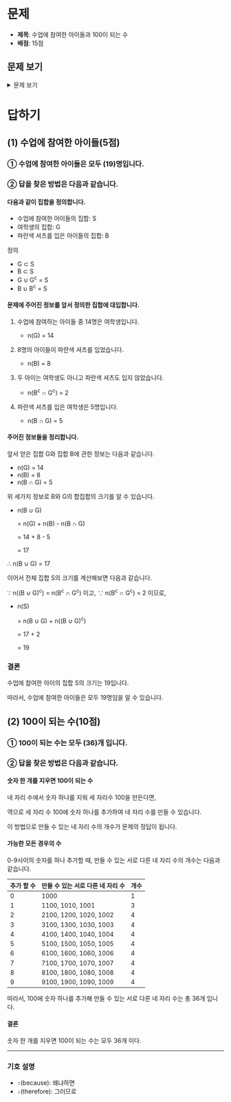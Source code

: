 # 문제

-   **제목**: 수업에 참여한 아이들과 100이 되는 수
-   **배점**: 15점

## 문제 보기

<details>
    <summary>문제 보기</summary>
    <br>
    <blockquote>
        <h1>3. 수업에 참여한 아이들과 100이 되는 수(15점)</h1>
        <span style="text-autospace:none"><span lang="EN-US" style="font-size:13.0pt"><span style="font-family:한컴돋움"><span
                        style="letter-spacing:0pt">(1) </span></span></span><span style="font-size:13.0pt"><span
                    style="font-family:한컴돋움">수업에 참여한 아이들</span></span><span lang="EN-US" style="font-size:13.0pt"><span
                    style="font-family:한컴돋움"><span style="letter-spacing:0pt">(5</span></span></span><span
                style="font-size:13.0pt"><span style="font-family:한컴돋움">점</span></span><span lang="EN-US"
                style="font-size:13.0pt"><span style="font-family:한컴돋움"><span
                        style="letter-spacing:0pt">)</span></span></span></span><br>
        <span style="font-size:13.0pt"><span style="text-autospace:none"><img alt="그림입니다.
                원본 그림의 이름: CLP000001740007.bmp
                원본 그림의 크기: 가로 272pixel, 세로 253pixel" src="./제10회 cpsFestival 예선 문제(안)_files/1.png"
                    style="width:97ptpx; height:90ptpx"></span></span><br>
        <span style="text-autospace:none"><span style="font-size:13.0pt"><span style="font-family:한컴돋움"><span
                        style="letter-spacing:-0.2pt">수업에 참여하는 아이들 중 </span></span></span><span lang="EN-US"
                style="font-size:13.0pt"><span style="font-family:한컴돋움"><span
                        style="letter-spacing:-0.2pt">14</span></span></span><span style="font-size:13.0pt"><span
                    style="font-family:한컴돋움"><span style="letter-spacing:-0.2pt">명은 여학생입니다</span></span></span><span
                lang="EN-US" style="font-size:13.0pt"><span style="font-family:한컴돋움"><span style="letter-spacing:-0.2pt">.
                        8</span></span></span><span style="font-size:13.0pt"><span style="font-family:한컴돋움"><span
                        style="letter-spacing:-0.2pt">명의 아이들이 파란색 셔츠를 입었습니다</span></span></span><span lang="EN-US"
                style="font-size:13.0pt"><span style="font-family:한컴돋움"><span style="letter-spacing:-0.2pt">.
                    </span></span></span><span style="font-size:13.0pt"><span style="font-family:한컴돋움"><span
                        style="letter-spacing:-0.2pt">두 아이는 여학생도 아니고 파란색 셔츠도 입지 않았습니다</span></span></span><span lang="EN-US"
                style="font-size:13.0pt"><span style="font-family:한컴돋움"><span style="letter-spacing:-0.2pt">.
                    </span></span></span></span><br>
        <span style="text-autospace:none"><span style="font-size:13.0pt"><span style="font-family:한컴돋움"><span
                        style="letter-spacing:-0.2pt">파란색 셔츠를 입은 여학생은 </span></span></span><span lang="EN-US"
                style="font-size:13.0pt"><span style="font-family:한컴돋움"><span
                        style="letter-spacing:-0.2pt">5</span></span></span><span style="font-size:13.0pt"><span
                    style="font-family:한컴돋움"><span style="letter-spacing:-0.2pt">명입니다</span></span></span><span lang="EN-US"
                style="font-size:13.0pt"><span style="font-family:한컴돋움"><span
                        style="letter-spacing:-0.2pt">.</span></span></span></span><br>
        <span style="text-autospace:none"><span style="font-size:13.0pt"><span style="font-family:한컴돋움"><span
                        style="letter-spacing:-0.2pt">수업에 참여한 아이들은 모두 몇 명입니까</span></span></span><span lang="EN-US"
                style="font-size:13.0pt"><span style="font-family:한컴돋움"><span
                        style="letter-spacing:-0.2pt">?</span></span></span></span><br>
        <span style="font-size:13.0pt"><span style="text-autospace:none">&nbsp;</span></span><br>
        <span style="text-autospace:none"><span lang="EN-US" style="font-size:13.0pt"><span style="font-family:한컴돋움"><span
                        style="letter-spacing:0pt">(2)</span></span></span> <span lang="EN-US" style="font-size:14.0pt"><span
                    style="font-family:한컴돋움"><span style="letter-spacing:0pt"><span
                            style="font-weight:bold">100</span></span></span></span><span style="font-size:13.0pt"><span
                    style="font-family:한컴돋움">이 되는 수</span></span><span lang="EN-US" style="font-size:13.0pt"><span
                    style="font-family:한컴돋움"><span style="letter-spacing:0pt">(10</span></span></span><span
                style="font-size:13.0pt"><span style="font-family:한컴돋움">점</span></span><span lang="EN-US"
                style="font-size:13.0pt"><span style="font-family:한컴돋움"><span
                        style="letter-spacing:0pt">)</span></span></span></span><br>
        <span style="font-size:13.0pt"><span style="text-autospace:none"><img alt="그림입니다.
                원본 그림의 이름: CLP000001740009.bmp
                원본 그림의 크기: 가로 160pixel, 세로 65pixel" src="./제10회 cpsFestival 예선 문제(안)_files/2.png"
                    style="width:120ptpx; height:48ptpx"></span></span><br>
        <span style="text-autospace:none"><span lang="EN-US" style="font-size:13.0pt"><span style="font-family:한컴돋움"><span
                        style="letter-spacing:0pt">1080</span></span></span><span style="font-size:13.0pt"><span
                    style="font-family:한컴돋움">에서 </span></span><span lang="EN-US" style="font-size:13.0pt"><span
                    style="font-family:한컴돋움"><span style="letter-spacing:0pt">8</span></span></span><span
                style="font-size:13.0pt"><span style="font-family:한컴돋움">을 지우면 </span></span><span lang="EN-US"
                style="font-size:14.0pt"><span style="font-family:한컴돋움"><span style="letter-spacing:0pt"><span
                            style="font-weight:bold">100</span></span></span></span><span style="font-size:13.0pt"><span
                    style="font-family:한컴돋움">이 됩니다</span></span><span lang="EN-US" style="font-size:13.0pt"><span
                    style="font-family:한컴돋움"><span style="letter-spacing:0pt">.</span></span></span></span><br>
        <span style="text-autospace:none"><span lang="EN-US" style="font-size:13.0pt"><span style="font-family:한컴돋움"><span
                        style="letter-spacing:0pt">4</span></span></span><span style="font-size:13.0pt"><span
                    style="font-family:한컴돋움">자리 수 숫자에서 숫자 한 개를 지우면 </span></span><span lang="EN-US"
                style="font-size:14.0pt"><span style="font-family:한컴돋움"><span style="letter-spacing:0pt"><span
                            style="font-weight:bold">100</span></span></span></span><span style="font-size:13.0pt"><span
                    style="font-family:한컴돋움">이 되는 수는 모두 몇 개입니까</span></span><span lang="EN-US" style="font-size:13.0pt"><span
                    style="font-family:한컴돋움"><span style="letter-spacing:0pt">?</span></span></span></span><br>
        <span style="font-size:13.0pt"><span style="text-autospace:none">&nbsp;</span></span><br>
        <span style="color:#f90000"><span lang="EN-US" style="font-size:13.0pt"><span style="font-family:한컴돋움"><span
                        style="letter-spacing:0pt">[</span></span></span><span style="font-size:13.0pt"><span
                    style="font-family:한컴돋움; color:#ed1c24;">답하기</span></span><span lang="EN-US" style="font-size:13.0pt"><span
                    style="font-family:한컴돋움"><span style="letter-spacing:0pt">]</span></span></span></span><br>
        <span style="text-autospace:none"><span lang="EN-US" style="font-size:12.0pt"><span style="font-family:한컴돋움"><span
                        style="letter-spacing:0pt">(1)</span></span></span><span style="font-size:12.0pt"><span
                    style="font-family:한컴돋움">수업에 참여한 아이들</span></span><span lang="EN-US" style="font-size:12.0pt"><span
                    style="font-family:한컴돋움"><span style="letter-spacing:0pt">(5</span></span></span><span
                style="font-size:12.0pt"><span style="font-family:한컴돋움">점</span></span><span lang="EN-US"
                style="font-size:12.0pt"><span style="font-family:한컴돋움"><span
                        style="letter-spacing:0pt">)</span></span></span></span>
        <table
            style="border-collapse:collapse; table-layout:fixed; border-top:none; border-left:none; border-bottom:none; border-right:none; border:solid #000000 0.28pt">
            <tbody>
                <tr>
                    <td style="border-bottom:solid #000000 0.28pt; width:477.22pt; height:29.87pt; padding:1.41pt 5.10pt 1.41pt 5.10pt; border-top:solid #000000 0.28pt; border-left:solid #000000 0.28pt; border-right:solid #000000 0.28pt; text-align:left;"
                        valign="middle"><span style="text-autospace:none"><span style="font-size:12.0pt"><span>①</span><span
                                    style="font-family:한컴돋움">수업에 참여한 아이들은 모두 </span></span><span lang="EN-US"
                                style="font-size:12.0pt"><span style="font-family:한컴돋움"><span style="letter-spacing:0pt">(
                                        )</span></span></span><span style="font-size:12.0pt"><span
                                    style="font-family:한컴돋움">명입니다</span></span><span lang="EN-US" style="font-size:12.0pt"><span
                                    style="font-family:한컴돋움"><span style="letter-spacing:0pt">.</span></span></span></span></td>
                </tr>
                <tr>
                    <td style="border-bottom:solid #000000 0.28pt; width:477.22pt; height:83.71pt; padding:1.41pt 5.10pt 1.41pt 5.10pt; border-top:solid #000000 0.28pt; border-left:solid #000000 0.28pt; border-right:solid #000000 0.28pt; text-align:left;"
                        valign="middle"><span style="text-autospace:none"><span style="font-size:12.0pt"><span>②</span><span
                                    style="font-family:한컴돋움">답을 찾은 방법은 다음과 같습니다</span></span><span lang="EN-US"
                                style="font-size:12.0pt"><span style="font-family:한컴돋움"><span
                                        style="letter-spacing:0pt">.</span></span></span></span><br>
                        <span style="font-size:12.0pt"><span style="text-autospace:none"><span
                                    style="color:#ff0000">&nbsp;</span></span></span><br>
                        <span style="font-size:12.0pt"><span style="text-autospace:none"><span
                                    style="color:#ff0000">&nbsp;</span></span></span><br>
                        <span style="font-size:12.0pt"><span style="text-autospace:none"><span
                                    style="color:#ff0000">&nbsp;</span></span></span>
                    </td>
                </tr>
            </tbody>
        </table>
        <span style="font-size:12.0pt"><span style="text-autospace:none">&nbsp;</span></span><br>
        <span style="font-size:13.0pt"><span style="text-autospace:none"><span lang="EN-US" style="font-size:12.0pt"><span
                        style="font-family:한컴돋움"><span style="letter-spacing:0pt">(2) </span></span></span><span lang="EN-US"
                    style="font-size:14.0pt"><span style="font-family:한컴돋움"><span style="letter-spacing:0pt"><span
                                style="font-weight:bold">100</span></span></span></span><span style="font-size:12.0pt"><span
                        style="font-family:한컴돋움">이 되는 수</span></span><span lang="EN-US" style="font-size:12.0pt"><span
                        style="font-family:한컴돋움"><span style="letter-spacing:0pt">(10</span></span></span><span
                    style="font-size:12.0pt"><span style="font-family:한컴돋움">점</span></span><span lang="EN-US"
                    style="font-size:12.0pt"><span style="font-family:한컴돋움"><span
                            style="letter-spacing:0pt">)</span></span></span></span></span>
        <table
            style="border-collapse:collapse; table-layout:fixed; border-top:none; border-left:none; border-bottom:none; border-right:none; border:solid #000000 0.28pt">
            <tbody>
                <tr>
                    <td style="border-bottom:solid #000000 0.28pt; width:480.05pt; height:29.87pt; padding:1.41pt 5.10pt 1.41pt 5.10pt; border-top:solid #000000 0.28pt; border-left:solid #000000 0.28pt; border-right:solid #000000 0.28pt; text-align:left;"
                        valign="middle"><span style="text-autospace:none"><span lang="EN-US" style="font-size:14.0pt"><span
                                    style="font-family:한컴돋움"><span style="letter-spacing:0pt"><span>①</span><span
                                            style="font-weight:bold">100</span></span></span></span><span
                                style="font-size:12.0pt"><span style="font-family:한컴돋움">이 되는 수는 모두 </span></span><span
                                lang="EN-US" style="font-size:12.0pt"><span style="font-family:한컴돋움"><span
                                        style="letter-spacing:0pt">( )</span></span></span><span style="font-size:12.0pt"><span
                                    style="font-family:한컴돋움">개입니다</span></span><span lang="EN-US" style="font-size:12.0pt"><span
                                    style="font-family:한컴돋움"><span style="letter-spacing:0pt">.</span></span></span></span></td>
                </tr>
                <tr>
                    <td style="border-bottom:solid #000000 0.28pt; width:480.05pt; height:83.71pt; padding:1.41pt 5.10pt 1.41pt 5.10pt; border-top:solid #000000 0.28pt; border-left:solid #000000 0.28pt; border-right:solid #000000 0.28pt; text-align:left;"
                        valign="middle"><span style="text-autospace:none"><span style="font-size:12.0pt"><span>②</span><span
                                    style="font-family:한컴돋움">답을 찾은 방법은 다음과 같습니다</span></span><span lang="EN-US"
                                style="font-size:12.0pt"><span style="font-family:한컴돋움"><span
                                        style="letter-spacing:0pt">.</span></span></span></span><br>
                        <span style="font-size:12.0pt"><span style="text-autospace:none">&nbsp;</span></span><br>
                        <span style="font-size:12.0pt"><span style="text-autospace:none">&nbsp;</span></span><br>
                        <span style="font-size:12.0pt"><span style="text-autospace:none">&nbsp;</span></span>
                    </td>
                </tr>
            </tbody>
        </table>
        <span style="text-autospace:none">&nbsp;</span><br>
        &nbsp;
    </blockquote>
</details>

# 답하기

## (1) 수업에 참여한 아이들(5점)

### ① 수업에 참여한 아이들은 모두 (19)명입니다.

### ② 답을 찾은 방법은 다음과 같습니다.

#### 다음과 같이 집합을 정의합니다.

-   수업에 참여한 아이들의 집합: S
-   여학생의 집합: G
-   파란색 셔츠를 입은 아이들의 집합: B

정의

-   G ⊂ S
-   B ⊂ S
-   G ∪ G<sup>c</sup> = S
-   B ∪ B<sup>c</sup> = S

#### 문제에 주어진 정보를 앞서 정의한 집합에 대입합니다.

1.  수업에 참여하는 아이들 중 14명은 여학생입니다.
    -   n(G) = 14

2.  8명의 아이들이 파란색 셔츠를 입었습니다.
    -   n(B) = 8

3.  두 아이는 여학생도 아니고 파란색 셔츠도 입지 않았습니다.
    -   n(B<sup>c</sup> ∩ G<sup>c</sup>) = 2

4.  파란색 셔츠를 입은 여학생은 5명입니다.
    -   n(B ∩ G) = 5

#### 주어진 정보들을 정리합니다.

앞서 얻은 집합 G와 집합 B에 관한 정보는 다음과 같습니다.

-   n(G) = 14
-   n(B) = 8
-   n(B ∩ G) = 5

위 세가지 정보로 B와 G의 합집합의 크기를 알 수 있습니다.

-   n(B ∪ G)

    = n(G) + n(B) - n(B ∩ G)

    = 14 + 8 - 5

    = 17

∴ n(B ∪ G) = 17

이어서 전체 집합 S의 크기를 계산해보면 다음과 같습니다.

∵ n((B ∪ G)<sup>c</sup>) =  n(B<sup>c</sup> ∩ G<sup>c</sup>) 이고,
∵ n(B<sup>c</sup> ∩ G<sup>c</sup>) = 2 이므로,

-   n(S)

    = n(B ∪ G) + n((B ∪ G)<sup>c</sup>)

    = 17 + 2

    = 19

### 결론

수업에 참여한 아이의 집합 S의 크기는 19입니다.

따라서, 수업에 참여한 아이들은 모두 19명임을 알 수 있습니다.

## (2) 100이 되는 수(10점)

### ① 100이 되는 수는 모두 (36)개 입니다.

### ② 답을 찾은 방법은 다음과 같습니다.

#### 숫자 한 개를 지우면 100이 되는 수

네 자리 수에서 숫자 하나를 지워 세 자리수 100을 만든다면,

역으로 세 자리 수 100에 숫자 하나를 추가하여 네 자리 수를 만들 수 있습니다.

이 방법으로 만들 수 있는 네 자리 수의 개수가 문제의 정답이 됩니다.

#### 가능한 모든 경우의 수

0-9사이의 숫자를 하나 추가할 때, 만들 수 있는 서로 다른 네 자리 수의 개수는 다음과 같습니다.

| 추가 할 수 | 만들 수 있는 서로 다른 네 자리 수         | 개수  |
| ------ | ---------------------- | --- |
| 0      | 1000                   | 1   |
| 1      | 1100, 1010, 1001       | 3   |
| 2      | 2100, 1200, 1020, 1002 | 4   |
| 3      | 3100, 1300, 1030, 1003 | 4   |
| 4      | 4100, 1400, 1040, 1004 | 4   |
| 5      | 5100, 1500, 1050, 1005 | 4   |
| 6      | 6100, 1600, 1060, 1006 | 4   |
| 7      | 7100, 1700, 1070, 1007 | 4   |
| 8      | 8100, 1800, 1080, 1008 | 4   |
| 9      | 9100, 1900, 1090, 1009 | 4   |

따라서, 100에 숫자 하나를 추가해 만들 수 있는 서로 다른 네 자리 수는 총 36개 입니다.

#### 결론

숫자 한 개를 지우면 100이 되는 수는 모두 36개 이다.

* * *

### 기호 설명

-   `∵`(because): 왜냐하면
-   `∴`(therefore): 그러므로
